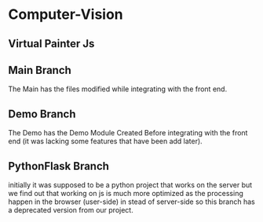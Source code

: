 # Computer-Vision 
## Virtual Painter Js
## Main Branch
The Main has the files modified while integrating with the front end.

## Demo Branch 
The Demo has the Demo Module Created Before integrating with the front end (it was lacking some features that have been add later).

## PythonFlask Branch 
initially it was supposed to be a python project that works on the server but we find out that working on js is much more optimized as the processing happen in the browser (user-side) in stead of server-side so this branch has a deprecated version from our project.
